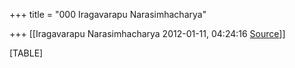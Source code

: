 +++
title = "000 Iragavarapu Narasimhacharya"

+++
[[Iragavarapu Narasimhacharya	2012-01-11, 04:24:16 [Source](https://groups.google.com/g/bvparishat/c/HByFv0eLWKM)]]



[TABLE]

